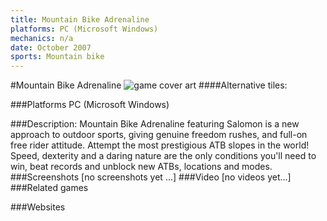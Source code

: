 ```yaml
---
title: Mountain Bike Adrenaline
platforms: PC (Microsoft Windows)
mechanics: n/a
date: October 2007
sports: Mountain bike
---
```

#Mountain Bike Adrenaline
![game cover art](//images.igdb.com/igdb/image/upload/t_cover_big/frjzo98ct8cehbqmvnys.jpg "Logo Title Text 1")
####Alternative tiles:

###Platforms
PC (Microsoft Windows)

###Description:
Mountain Bike Adrenaline featuring Salomon is a new approach to outdoor sports, giving genuine freedom rushes, and full-on free rider attitude. Attempt the most prestigious ATB slopes in the world! Speed, dexterity and a daring nature are the only conditions you'll need to win, beat records and unblock new ATBs, locations and modes.
###Screenshots
[no screenshots yet ...]
###Video
[no videos yet...]
###Related games

###Websites

